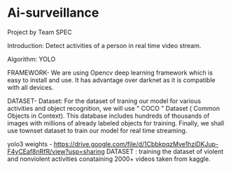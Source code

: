 # Ai-surveillance
Project by Team SPEC

Introduction: Detect activities of a person in real time video stream.

Algorithm: YOLO


FRAMEWORK- 
We are using Opencv deep learning framework which is easy to install and use. It has advantage over darknet as it is compatible with all devices.

DATASET-
Dataset: For the dataset of traning our model for various activities and object recognition, we will use " COCO " Dataset ( Common Objects in Context). This database includes hundreds of thousands of images with millions of already labeled objects for training. Finally, we shall use townset dataset to train our model for real time streaming.

yolo3 weights - https://drive.google.com/file/d/1CbbkpqzMve1hziDKJup-F4yCEaf8nRfR/view?usp=sharing
 DATASET : training the dataset of violent and nonviolent activities conataining 2000+ videos taken from kaggle. 
